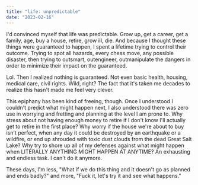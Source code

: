 ```yaml
---
title: "life: unpredictable"
date: "2023-02-16"
---
```


I'd convinced myself that life was predictable. Grow up, get a career, get a family, age, buy a house, retire, grow ill, die. And because I thought these things were guaranteed to happen, I spent a lifetime trying to control their outcome. Trying to spot all hazards, every chess move, any possible disaster, then trying to outsmart, outengineer, outmanipulate the dangers in order to minimize their impact on the guaranteed.

Lol. Then I realized nothing is guaranteed. Not even basic health, housing, medical care, civil rights. Wild, right? The fact that it's taken me decades to realize this hasn't made me feel very clever.

This epiphany has been kind of freeing, though. Once I understood I couldn't predict what might happen next, I also understood there was zero use in worrying and fretting and planning at the level I am prone to. Why stress about not having enough money to retire if I don't know I'll actually get to retire in the first place? Why worry if the house we're about to buy isn't perfect, when any day it could be destroyed by an earthquake or a wildfire, or end up shrouded with toxic dust clouds from the dead Great Salt Lake? Why try to shore up all of my defenses against what might happen when LITERALLY ANYTHING MIGHT HAPPEN AT ANYTIME? An exhausting and endless task. I can't do it anymore. 

These days, I'm less, "What if we do this thing and it doesn't go as planned and ends badly?" and more, "Fuck it, let's try it and see what happens."